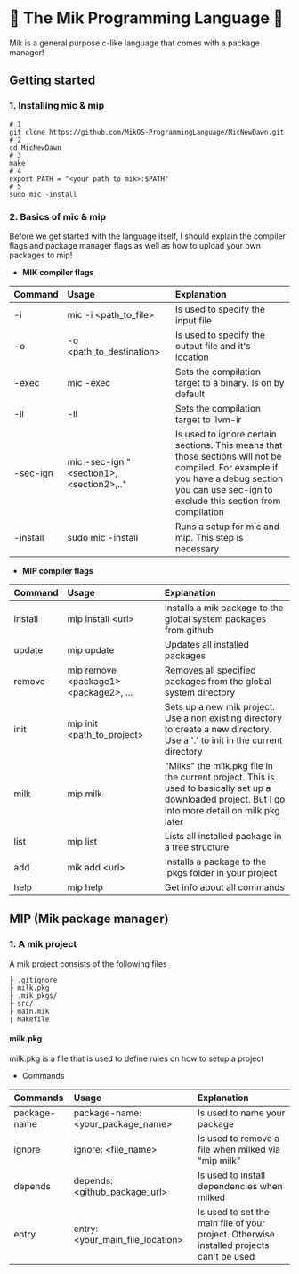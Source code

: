 # **🤖 The Mik Programming Language 🤖**

Mik is a general purpose c-like language that comes with a package manager!

## **Getting started**

### **1. Installing mic & mip**

    # 1
    git clone https://github.com/MikOS-ProgrammingLanguage/MicNewDawn.git
    # 2
    cd MicNewDawn
    # 3
    make
    # 4
    export PATH = "<your path to mik>:$PATH"
    # 5
    sudo mic -install

### **2. Basics of mic & mip**

Before we get started with the language itself, I should explain the compiler flags and package manager flags as well as how to upload your own packages to mip!

- **MIK compiler flags**

| Command | Usage | Explanation|
|:--------|:-----|:-----------|
|    -i   |mic -i <path_to_file> |  Is used to specify the input file|
|-o|-o <path_to_destination>|Is used to specify the output file and it's location|
|-exec|mic -exec|Sets the compilation target to a binary. Is on by default|
|-ll|-ll|Sets the compilation target to llvm-ir|
|-sec-ign|mic -sec-ign "\<section1>,\<section2>,.."|Is used to ignore certain sections. This means that those sections will not be compiled. For example if you have a debug section you can use sec-ign to exclude this section from compilation|
|-install|sudo mic -install|Runs a setup for mic and mip. This step is necessary|

- **MIP compiler flags**

| Command | Usage | Explanation |
|:--------|:------|:------------|
|install|mip install \<url>|Installs a mik package to the global system packages from github|
|update|mip update|Updates all installed packages|
|remove|mip remove \<package1> \<package2>, ...|Removes all specified packages from the global system directory|
|init|mip init \<path_to_project>|Sets up a new mik project. Use a non existing directory to create a new directory. Use a '.' to init in the current directory|
|milk|mip milk|"Milks" the milk.pkg file in the current project. This is used to basically set up a downloaded project. But I go into more detail on milk.pkg later|
|list|mip list|Lists all installed package in a tree structure|
|add|mik add \<url>|Installs a package to the .pkgs folder in your project|
|help|mip help|Get info about all commands|

## **MIP (Mik package manager)**

### **1. A mik project**

A mik project consists of the following files

    ├ .gitignore
    ├ milk.pkg
    ├ .mik_pkgs/
    ├ src/
    ├ main.mik
    ⌊ Makefile

#### **milk.pkg**

milk.pkg is a file that is used to define rules on how to setup a project

- Commands

|Commands|Usage|Explanation|
|:--------|:-------|:------|
|package-name|package-name: \<your_package_name>|Is used to name your package|
|ignore|ignore: \<file_name>|Is used to remove a file when milked via "mip milk"|
|depends|depends: \<github_package_url>|Is used to install dependencies when milked|
|entry|entry: \<your_main_file_location>|Is used to set the main file of your project. Otherwise installed projects can't be used|
